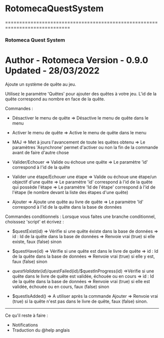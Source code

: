 # RotomecaQuestSystem

=============================================================================
### Rotomeca Quest System ###
Author   -   Rotomeca
Version  -   0.9.0
Updated  -   28/03/2022
=============================================================================

Ajoute un système de quête au jeu.

Utilisez le paramètre 'Quêtes' pour ajouter des quêtes à votre jeu.
L'id de la quête correspond au nombre en face de la quête.

Commandes : 
- Désactiver le menu de quête
 => Désactive le menu de quête dans le menu

- Activer le menu de quête
 => Active le menu de quête dans le menu

- MAJ
 => Met à jours l'avancement de toute les quêtes obtenu
   => Le paramètres 'Asynchrone' permet d'activer ou non la fin de la commande avant de faire d'autre chose

- Valider/Echouer
 => Valide ou échoue une quête
   => Le paramètre 'id' correspond à l'id de la quête

- Valider une étape/Echouer une étape
 => Valide ou échoue une étape/un objectif d'une quête
   => Le paramètre 'id' correspond à l'id de la quête qui possède l'étape
   => Le paramètre 'Id de l'étape' correspond à l'id de l'étape (le nombre devant la liste des étapes d'une quête)

- Ajouter
 => Ajoute une quête au livre de quête
   => Le paramètre 'Id' correspond à l'id de la quête dans la base de données

Commandes conditionnels : 
Lorsque vous faites une branche conditionnel, choisssez 'script' et écrivez : 
- $questExist(id) 
 => Vérifie si une quête éxiste dans la base de données
   => id : Id de la quête dans la base de données
   => Renvoie vrai (true) si elle existe, faux (false) sinon

- $questHave(id)
 => Vérifie si une quête est dans le livre de quête
   => id : Id de la quête dans la base de données
   => Renvoie vrai (true) si elle y est, faux (false) sinon
- $questValidate(id)/$questFailed(id)/$questInProgress(id)
 =>Vérifie si une quête dans le livre de quête est validée, échouée ou en cours
   => id : Id de la quête dans la base de données
   => Renvoie vrai (true) si elle est validée, échouée ou en cours, faux (false) sinon

- $questIsAdded()
 => A utiliser après la commande Ajouter
   => Renvoie vrai (true) si la quête n'est pas dans le livre de quête, faux (false) sinon.

-----------------------------------------------------------------------------------------------------------
Ce qu'il reste à faire : 
 - Notifications
 - Traduction du @help anglais
